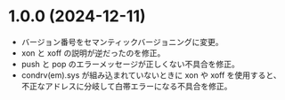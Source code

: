 # 1.0.0 (2024-12-11)

* バージョン番号をセマンティックバージョニングに変更。
* xon と xoff の説明が逆だったのを修正。
* push と pop のエラーメッセージが正しくない不具合を修正。
* condrv(em).sys が組み込まれていないときに xon や xoff を使用すると、
  不正なアドレスに分岐して白帯エラーになる不具合を修正。
